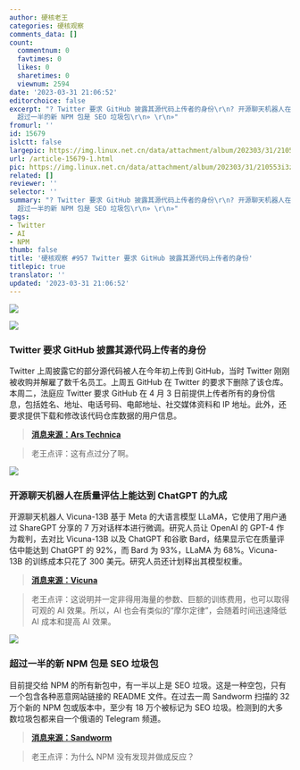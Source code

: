 ```yaml
---
author: 硬核老王
categories: 硬核观察
comments_data: []
count:
  commentnum: 0
  favtimes: 0
  likes: 0
  sharetimes: 0
  viewnum: 2594
date: '2023-03-31 21:06:52'
editorchoice: false
excerpt: "? Twitter 要求 GitHub 披露其源代码上传者的身份\r\n? 开源聊天机器人在质量评估上能达到 ChatGPT 的九成\r\n?
  超过一半的新 NPM 包是 SEO 垃圾包\r\n» \r\n»"
fromurl: ''
id: 15679
islctt: false
largepic: https://img.linux.net.cn/data/attachment/album/202303/31/210553i3z9pzizpupoj8hu.jpg
url: /article-15679-1.html
pic: https://img.linux.net.cn/data/attachment/album/202303/31/210553i3z9pzizpupoj8hu.jpg.thumb.jpg
related: []
reviewer: ''
selector: ''
summary: "? Twitter 要求 GitHub 披露其源代码上传者的身份\r\n? 开源聊天机器人在质量评估上能达到 ChatGPT 的九成\r\n?
  超过一半的新 NPM 包是 SEO 垃圾包\r\n» \r\n»"
tags:
- Twitter
- AI
- NPM
thumb: false
title: '硬核观察 #957 Twitter 要求 GitHub 披露其源代码上传者的身份'
titlepic: true
translator: ''
updated: '2023-03-31 21:06:52'
---
```


![](https://img.linux.net.cn/data/attachment/album/202303/31/210553i3z9pzizpupoj8hu.jpg)


![](https://img.linux.net.cn/data/attachment/album/202303/31/210605vd8gejdz3mpfqfq3.jpg)


### Twitter 要求 GitHub 披露其源代码上传者的身份


Twitter 上周披露它的部分源代码被人在今年初上传到 GitHub，当时 Twitter 刚刚被收购并解雇了数千名员工。上周五 GitHub 在 Twitter 的要求下删除了该仓库。本周二，法庭应 Twitter 要求 GitHub 在 4 月 3 日前提供上传者所有的身份信息，包括姓名、地址、电话号码、电邮地址、社交媒体资料和 IP 地址。此外，还要求提供下载和修改该代码仓库数据的用户信息。



> 
> **[消息来源：Ars Technica](https://arstechnica.com/tech-policy/2023/03/twitter-obtains-subpoena-forcing-github-to-unmask-source-code-leaker/)**
> 
> 
> 



> 
> 老王点评：这有点过分了啊。
> 
> 
> 


![](https://img.linux.net.cn/data/attachment/album/202303/31/210621o4wjd7yowyzjyyp8.jpg)


### 开源聊天机器人在质量评估上能达到 ChatGPT 的九成


开源聊天机器人 Vicuna-13B 基于 Meta 的大语言模型 LLaMA，它使用了用户通过 ShareGPT 分享的 7 万对话样本进行微调。研究人员让 OpenAI 的 GPT-4 作为裁判，去对比 Vicuna-13B 以及 ChatGPT 和谷歌 Bard，结果显示它在质量评估中能达到 ChatGPT 的 92%，而 Bard 为 93%，LLaMA 为 68%。Vicuna-13B 的训练成本只花了 300 美元。研究人员还计划释出其模型权重。



> 
> **[消息来源：Vicuna](https://vicuna.lmsys.org/)**
> 
> 
> 



> 
> 老王点评：这说明并一定非得用海量的参数、巨额的训练费用，也可以取得可观的 AI 效果。所以，AI 也会有类似的“摩尔定律”，会随着时间迅速降低 AI 成本和提高 AI 效果。
> 
> 
> 


![](https://img.linux.net.cn/data/attachment/album/202303/31/210635s10zvamb166mqvig.jpg)


### 超过一半的新 NPM 包是 SEO 垃圾包


目前提交给 NPM 的所有新包中，有一半以上是 SEO 垃圾。这是一种空包，只有一个包含各种恶意网站链接的 README 文件。在过去一周 Sandworm 扫描的 32 万个新的 NPM 包或版本中，至少有 18 万个被标记为 SEO 垃圾。检测到的大多数垃圾包都来自一个俄语的 Telegram 频道。



> 
> **[消息来源：Sandworm](https://blog.sandworm.dev/one-in-two-new-npm-packages-is-seo-spam-right-now)**
> 
> 
> 



> 
> 老王点评：为什么 NPM 没有发现并做成反应？
> 
> 
>